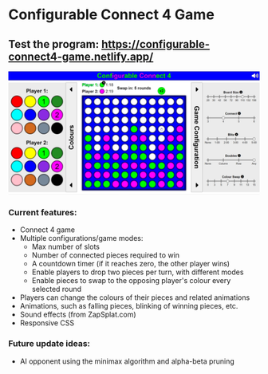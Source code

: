 # Configurable Connect 4 Game
## Test the program: https://configurable-connect4-game.netlify.app/

![Configurable Connect 4 Game - Screenshot](Connect4-screenshot.png)

### Current features:
- Connect 4 game
- Multiple configurations/game modes: 
  - Max number of slots
  - Number of connected pieces required to win
  - A countdown timer (if it reaches zero, the other player wins)
  - Enable players to drop two pieces per turn, with different modes
  - Enable pieces to swap to the opposing player's colour every selected round
- Players can change the colours of their pieces and related animations
- Animations, such as falling pieces, blinking of winning pieces, etc.
- Sound effects (from ZapSplat.com)
- Responsive CSS

### Future update ideas:
- AI opponent using the minimax algorithm and alpha-beta pruning
